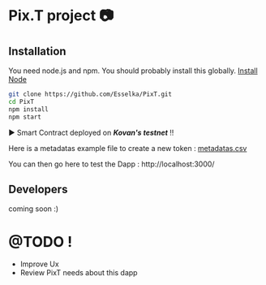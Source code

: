 # Pix.T project :camera:

## Installation

You need node.js and npm. You should probably install this globally. [Install Node](https://nodejs.org/)

```sh
git clone https://github.com/Esselka/PixT.git
cd PixT
npm install
npm start
```
:arrow_forward: Smart Contract deployed on ***Kovan's testnet*** :bangbang:

Here is a metadatas example file to create a new token : [metadatas.csv](https://github.com/Esselka/PixT/blob/master/metadatas_exemple.csv)

You can then go here to test the Dapp : http://localhost:3000/

## Developers

coming soon :)

# @TODO !

 - Improve Ux
 - Review PixT needs about this dapp
